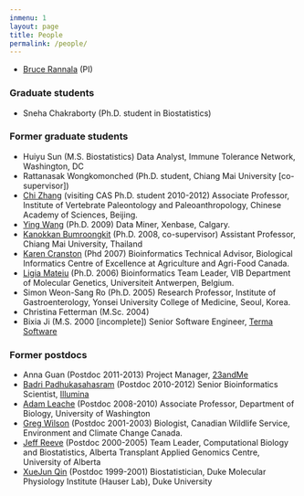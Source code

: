 ```yaml
---
inmenu: 1
layout: page
title: People
permalink: /people/
---
```


-   [Bruce Rannala](/brucerannala/ "Bruce Rannala (PI)") (PI)

### Graduate students
-   Sneha Chakraborty (Ph.D. student in Biostatistics)

### Former graduate students
-   Huiyu Sun (M.S. Biostatistics) Data Analyst, Immune Tolerance Network, Washington, DC
-   Rattanasak Wongkomonched (Ph.D. student, Chiang Mai University \[co-supervisor\])
-   [Chi Zhang](https://sites.google.com/view/zhangchicool/home "Chi Zhang") (visiting CAS Ph.D. student 2010-2012) Associate Professor, Institute of Vertebrate Paleontology and Paleoanthropology, Chinese Academy of Sciences, Beijing.
-   [Ying Wang](http://www.xenbase.org/other/static/contactUs.jsp) (Ph.D. 2009) Data Miner, Xenbase, Calgary.
-   [Kanokkan Bumroongkit](http://www.med.cmu.ac.th/dept/anatomy/staff_kanokkan.html) (Ph.D.
    2008, co-supervisor) Assistant Professor, Chiang Mai University,
    Thailand
-   [Karen Cranston](http://kcranston.github.io/)
    (Phd 2007) Bioinformatics Technical Advisor, Biological Informatics Centre of Excellence at Agriculture and Agri-Food Canada.
-   [Ligia Mateiu](https://www.uantwerpen.be/nl/personeel/ligia-mateiu/) (Ph.D.
    2006) Bioinformatics Team Leader, VIB Department of Molecular
    Genetics, Universiteit Antwerpen, Belgium.
-   Simon Weon-Sang Ro (Ph.D. 2005) Research Professor, Institute of Gastroenterology, Yonsei University College of
    Medicine, Seoul, Korea.
-   Christina Fetterman (M.Sc. 2004)
-   Bixia Ji (M.S. 2000 \[incomplete\]) Senior Software Engineer, [Terma Software](http://www.termasoftware.com)

### Former postdocs
-   Anna Guan (Postdoc 2011-2013) Project Manager, [23andMe](https://www.23andme.com/)
-   [Badri Padhukasahasram](https://www.researchgate.net/profile/Badri_Padhukasahasram)
    (Postdoc 2010-2012) Senior Bioinformatics Scientist, [Illumina](https://www.illumina.com/)
-   [Adam Leache](http://faculty.washington.edu/leache/wordpress/)
    (Postdoc 2008-2010) Associate Professor, Department of Biology,
    University of Washington
-   [Greg Wilson](http://www.goc411.ca/en/56197/Greg-Wilson) (Postdoc 2001-2003) Biologist, Canadian
    Wildlife Service, Environment and Climate Change Canada.
-   [Jeff Reeve](https://www.ualberta.ca/medicine/institutes-centres-groups/atagc/administration/personnel/computational-biology-and-biostatistics/jeff-reeve-phd)
    (Postdoc 2000-2005) Team Leader, Computational Biology and Biostatistics, Alberta Transplant Applied Genomics Centre, University of Alberta
-   [XueJun Qin](http://dmpi.duke.edu/faculty/michael-hauser-phd) (Postdoc 1999-2001) Biostatistician, Duke Molecular Physiology Institute (Hauser Lab), 
Duke University

